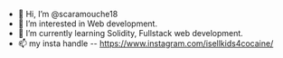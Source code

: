 - 👋 Hi, I’m @scaramouche18
- 👀 I’m interested in Web development.
- 🌱 I’m currently learning Solidity, Fullstack web development.
- 📫 my insta handle -- https://www.instagram.com/isellkids4cocaine/ <br>



<!---
scaramouche18/scaramouche18 is a ✨ special ✨ repository because its `README.md` (this file) appears on your GitHub profile.
You can click the Preview link to take a look at your changes.
--->
